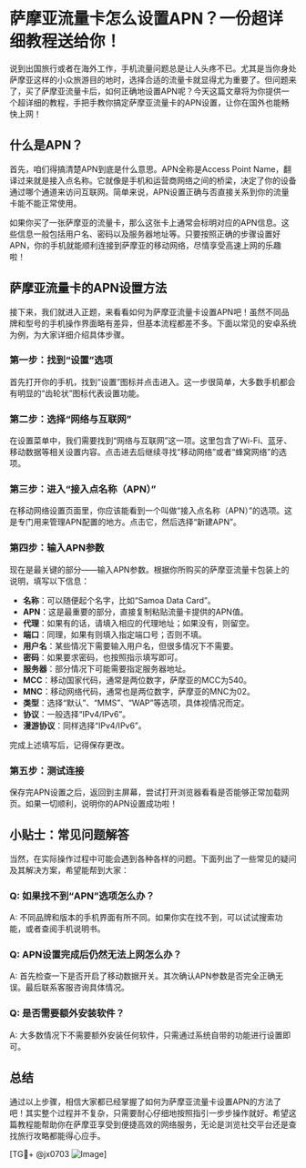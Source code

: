 # 萨摩亚流量卡怎么设置APN？一份超详细教程送给你！

说到出国旅行或者在海外工作，手机流量问题总是让人头疼不已。尤其是当你身处萨摩亚这样的小众旅游目的地时，选择合适的流量卡就显得尤为重要了。但问题来了，买了萨摩亚流量卡后，如何正确地设置APN呢？今天这篇文章将为你提供一个超详细的教程，手把手教你搞定萨摩亚流量卡的APN设置，让你在国外也能畅快上网！

## 什么是APN？

首先，咱们得搞清楚APN到底是什么意思。APN全称是Access Point Name，翻译过来就是接入点名称。它就像是手机和运营商网络之间的桥梁，决定了你的设备通过哪个通道来访问互联网。简单来说，APN设置正确与否直接关系到你的流量卡能不能正常使用。

如果你买了一张萨摩亚的流量卡，那么这张卡上通常会标明对应的APN信息。这些信息一般包括用户名、密码以及服务器地址等。只要按照正确的步骤设置好APN，你的手机就能顺利连接到萨摩亚的移动网络，尽情享受高速上网的乐趣啦！

## 萨摩亚流量卡的APN设置方法

接下来，我们就进入正题，来看看如何为萨摩亚流量卡设置APN吧！虽然不同品牌和型号的手机操作界面略有差异，但基本流程都差不多。下面以常见的安卓系统为例，为大家详细介绍具体步骤。

### 第一步：找到“设置”选项

首先打开你的手机，找到“设置”图标并点击进入。这一步很简单，大多数手机都会有明显的“齿轮状”图标代表设置功能。

### 第二步：选择“网络与互联网”

在设置菜单中，我们需要找到“网络与互联网”这一项。这里包含了Wi-Fi、蓝牙、移动数据等相关设置内容。点击进去后继续寻找“移动网络”或者“蜂窝网络”的选项。

### 第三步：进入“接入点名称（APN）”

在移动网络设置页面里，你应该能看到一个叫做“接入点名称（APN）”的选项。这是专门用来管理APN配置的地方。点击它，然后选择“新建APN”。

### 第四步：输入APN参数

现在是最关键的部分——输入APN参数。根据你所购买的萨摩亚流量卡包装上的说明，填写以下信息：

- **名称**：可以随便起个名字，比如“Samoa Data Card”。
- **APN**：这是最重要的部分，直接复制粘贴流量卡提供的APN值。
- **代理**：如果有的话，请填入相应的代理地址；如果没有，则留空。
- **端口**：同理，如果有则填入指定端口号；否则不填。
- **用户名**：某些情况下需要输入用户名，但很多情况下不需要。
- **密码**：如果要求密码，也按照指示填写即可。
- **服务器**：部分情况下可能需要指定服务器地址。
- **MCC**：移动国家代码，通常是两位数字，萨摩亚的MCC为540。
- **MNC**：移动网络代码，通常也是两位数字，萨摩亚的MNC为02。
- **类型**：选择“默认”、“MMS”、“WAP”等选项，具体视情况而定。
- **协议**：一般选择“IPv4/IPv6”。
- **漫游协议**：同样选择“IPv4/IPv6”。

完成上述填写后，记得保存更改。

### 第五步：测试连接

保存完APN设置之后，返回到主屏幕，尝试打开浏览器看看是否能够正常加载网页。如果一切顺利，说明你的APN设置成功啦！

## 小贴士：常见问题解答

当然，在实际操作过程中可能会遇到各种各样的问题。下面列出了一些常见的疑问及其解决方案，希望能帮到大家：

### Q: 如果找不到“APN”选项怎么办？
A: 不同品牌和版本的手机界面有所不同。如果你实在找不到，可以试试搜索功能，或者查阅手机说明书。

### Q: APN设置完成后仍然无法上网怎么办？
A: 首先检查一下是否开启了移动数据开关。其次确认APN参数是否完全正确无误。最后联系客服咨询具体情况。

### Q: 是否需要额外安装软件？
A: 大多数情况下不需要额外安装任何软件，只需通过系统自带的功能进行设置即可。

## 总结

通过以上步骤，相信大家都已经掌握了如何为萨摩亚流量卡设置APN的方法了吧！其实整个过程并不复杂，只需要耐心仔细地按照指引一步步操作就好。希望这篇教程能帮助你在萨摩亚享受到便捷高效的网络服务，无论是浏览社交平台还是查找旅行攻略都能得心应手。

[TG💪+ @jx0703 ![Image](https://github.com/user-attachments/assets/dbca1d08-cadb-493c-b0ec-ad6f7a83f270)]